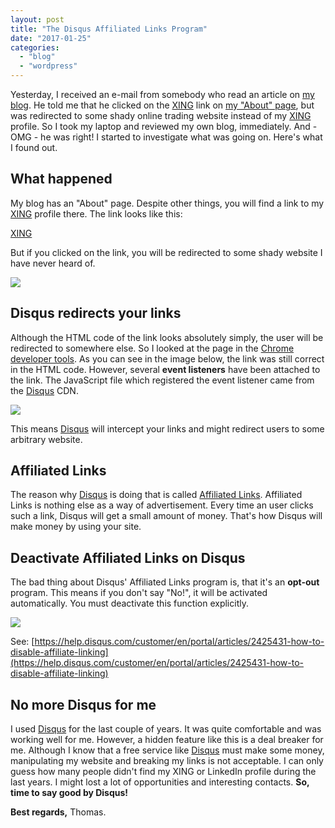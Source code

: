 ```yaml
---
layout: post
title: "The Disqus Affiliated Links Program"
date: "2017-01-25"
categories:
  - "blog"
  - "wordpress"
---
```


Yesterday, I received an e-mail from somebody who read an article on [my blog](http://tuhrig.de). He told me that he clicked on the [XING](https://www.xing.com/profiles/Thomas_Uhrig7) link on [my "About" page](http://tuhrig.de/about), but was redirected to some shady online trading website instead of my [XING](https://www.xing.com/profiles/Thomas_Uhrig7) profile. So I took my laptop and reviewed my own blog, immediately. And - OMG - he was right! I started to investigate what was going on. Here's what I found out.

## What happened

My blog has an "About" page. Despite other things, you will find a link to my [XING](https://www.xing.com/profiles/Thomas_Uhrig7) profile there. The link looks like this:

[XING](https://www.xing.com/profiles/Thomas_Uhrig7)

But if you clicked on the link, you will be redirected to some shady website I have never heard of.

[![](images/Untitled-drawing-5.png)](http://tuhrig.de/wp-content/uploads/2017/01/Untitled-drawing-5.png)

## Disqus redirects your links

Although the HTML code of the link looks absolutely simply, the user will be redirected to somewhere else. So I looked at the page in the [Chrome developer tools](https://developer.chrome.com/devtools). As you can see in the image below, the link was still correct in the HTML code. However, several **event listeners** have been attached to the link. The JavaScript file which registered the event listener came from the [Disqus](https://disqus.com) CDN.

[![](images/Untitled-drawing-6.png)](http://tuhrig.de/wp-content/uploads/2017/01/Untitled-drawing-6.png)

This means [Disqus](https://disqus.com) will intercept your links and might redirect users to some arbitrary website.

## Affiliated Links

The reason why [Disqus](https://disqus.com) is doing that is called [Affiliated Links](https://en.wikipedia.org/wiki/Affiliate_marketing). Affiliated Links is nothing else as a way of advertisement. Every time an user clicks such a link, Disqus will get a small amount of money. That's how Disqus will make money by using your site.

## Deactivate Affiliated Links on Disqus

The bad thing about Disqus' Affiliated Links program is, that it's an **opt-out** program. This means if you don't say "No!", it will be activated automatically. You must deactivate this function explicitly.

[![](images/Untitled-drawing-7.png)](http://tuhrig.de/wp-content/uploads/2017/01/Untitled-drawing-7.png)

See: [https://help.disqus.com/customer/en/portal/articles/2425431-how-to-disable-affiliate-linking](https://help.disqus.com/customer/en/portal/articles/2425431-how-to-disable-affiliate-linking)

## No more Disqus for me

I used [Disqus](https://disqus.com) for the last couple of years. It was quite comfortable and was working well for me. However, a hidden feature like this is a deal breaker for me. Although I know that a free service like [Disqus](https://disqus.com) must make some money, manipulating my website and breaking my links is not acceptable. I can only guess how many people didn't find my XING or LinkedIn profile during the last years. I might lost a lot of opportunities and interesting contacts. **So, time to say good by Disqus!**

**Best regards,** Thomas.
